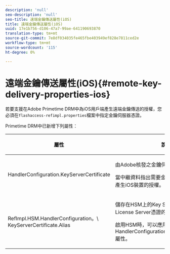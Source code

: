 ```yaml
---
description: 'null'
seo-description: 'null'
seo-title: 遠端金鑰傳送屬性(iOS)
title: 遠端金鑰傳送屬性(iOS)
uuid: 17e1b756-d106-47a7-99ae-641190693870
translation-type: tm+mt
source-git-commit: 7e8df034035fe465fbe403949ef828e7811ced2e
workflow-type: tm+mt
source-wordcount: '115'
ht-degree: 0%

---
```



# 遠端金鑰傳送屬性(iOS){#remote-key-delivery-properties-ios}

若要支援在Adobe Primetime DRM中為iOS用戶端產生遠端金鑰傳送的授權，您必須在`flashaccess-refimpl.properties`檔案中指定金鑰伺服器憑證。

Primetime DRM中已新增下列屬性：

<table frame="all" colsep="1" rowsep="1" class="+ topic/table adobe-d/table " id="table_xz2_lwy_n4"> 
 <thead class="- topic/thead "> 
  <tr rowsep="1" class="- topic/row "> 
   <th colname="1" class="- topic/entry entry"> <p class="- topic/p ">屬性 </p> </th> 
   <th colname="2" class="- topic/entry entry"> <p class="- topic/p ">說明 </p> </th> 
  </tr> 
 </thead>
 <tbody class="- topic/tbody "> 
  <tr rowsep="1" class="- topic/row "> 
   <td colname="1" class="- topic/entry "><span class="codeph"> HandlerConfiguration.KeyServerCertificate</span> </td> 
   <td colname="2" class="- topic/entry "> <p>由Adobe核發之金鑰伺服器授權伺服器憑證。 </p> <p>當中繼資料指出需要金鑰伺服器時，此憑證會產生iOS裝置的授權。 </p> </td> 
  </tr> 
  <tr rowsep="0" class="- topic/row "> 
   <td colname="1" class="- topic/entry "><span class="codeph"> RefImpl.HSM.HandlerConfiguration。\ KeyServerCertificate.Alias</span> </td> 
   <td colname="2" class="- topic/entry "> <p>儲存在HSM上的Key Server Adobe核發之License Server憑證的別名。 </p> <p>啟用HSM時，可以應用此屬性，而不應用<span class="codeph"> HandlerConfiguration.KeyServerCertificate</span>屬性。 </p> </td> 
  </tr> 
 </tbody> 
</table>

